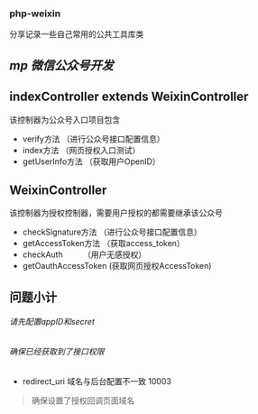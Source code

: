 ### php-weixin
分享记录一些自己常用的公共工具库类
## *mp 微信公众号开发*
## indexController extends WeixinController
该控制器为公众号入口项目包含
+ verify方法 （进行公众号接口配置信息）
+ index方法  （网页授权入口测试）
+ getUserInfo方法  （获取用户OpenID）
## WeixinController
该控制器为授权控制器，需要用户授权的都需要继承该公众号
+ checkSignature方法   （进行公众号接口配置信息）
+ getAccessToken方法   （获取access_token）
+ checkAuth     　　   （用户无感授权）
+ getOauthAccessToken  (获取网页授权AccessToken)

## 问题小计
###### 请先配置appID和secret
###### 确保已经获取到了接口权限
* redirect_uri 域名与后台配置不一致 10003
 > 确保设置了授权回调页面域名
